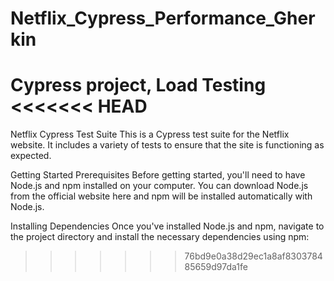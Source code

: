 # Netflix_Cypress_Performance_Gherkin
Cypress project, Load Testing
<<<<<<< HEAD
=======


Netflix Cypress Test Suite
This is a Cypress test suite for the Netflix website. It includes a variety of tests to ensure that the site is functioning as expected.

Getting Started
Prerequisites
Before getting started, you'll need to have Node.js and npm installed on your computer. You can download Node.js from the official website here and npm will be installed automatically with Node.js.

Installing Dependencies
Once you've installed Node.js and npm, navigate to the project directory and install the necessary dependencies using npm:
>>>>>>> 76bd9e0a38d29ec1a8af830378485659d97da1fe
